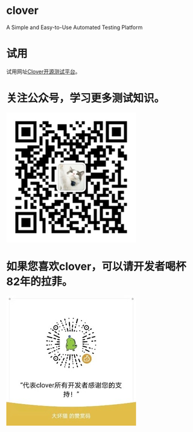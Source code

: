 # clover
A Simple and Easy-to-Use Automated Testing Platform

# 试用
试用网址[Clover开源测试平台](http://www.52clover.cn/)。 

# 关注公众号，学习更多测试知识。
![大猫聊测试](wechat.jpg)

# 如果您喜欢clover，可以请开发者喝杯82年的拉菲。
![支持clover](donation.jpg)
